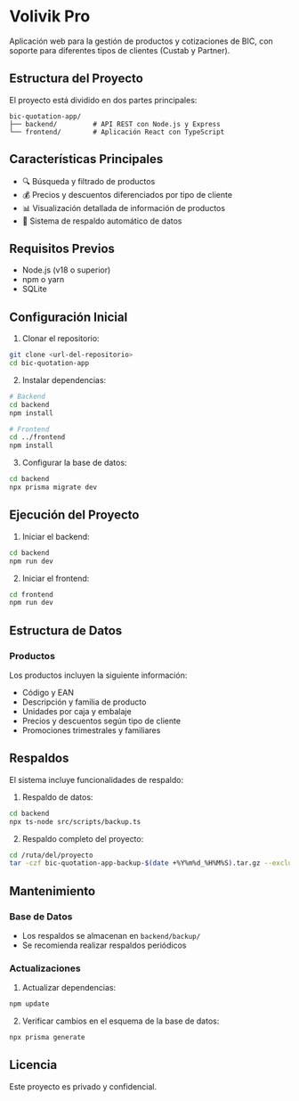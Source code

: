 # Volivik Pro

Aplicación web para la gestión de productos y cotizaciones de BIC, con soporte para diferentes tipos de clientes (Custab y Partner).

## Estructura del Proyecto

El proyecto está dividido en dos partes principales:

```
bic-quotation-app/
├── backend/         # API REST con Node.js y Express
└── frontend/        # Aplicación React con TypeScript
```

## Características Principales

- 🔍 Búsqueda y filtrado de productos
- 💰 Precios y descuentos diferenciados por tipo de cliente
- 📊 Visualización detallada de información de productos
- 💾 Sistema de respaldo automático de datos

## Requisitos Previos

- Node.js (v18 o superior)
- npm o yarn
- SQLite

## Configuración Inicial

1. Clonar el repositorio:
```bash
git clone <url-del-repositorio>
cd bic-quotation-app
```

2. Instalar dependencias:
```bash
# Backend
cd backend
npm install

# Frontend
cd ../frontend
npm install
```

3. Configurar la base de datos:
```bash
cd backend
npx prisma migrate dev
```

## Ejecución del Proyecto

1. Iniciar el backend:
```bash
cd backend
npm run dev
```

2. Iniciar el frontend:
```bash
cd frontend
npm run dev
```

## Estructura de Datos

### Productos
Los productos incluyen la siguiente información:
- Código y EAN
- Descripción y familia de producto
- Unidades por caja y embalaje
- Precios y descuentos según tipo de cliente
- Promociones trimestrales y familiares

## Respaldos

El sistema incluye funcionalidades de respaldo:

1. Respaldo de datos:
```bash
cd backend
npx ts-node src/scripts/backup.ts
```

2. Respaldo completo del proyecto:
```bash
cd /ruta/del/proyecto
tar -czf bic-quotation-app-backup-$(date +%Y%m%d_%H%M%S).tar.gz --exclude='node_modules' --exclude='.git' bic-quotation-app/
```

## Mantenimiento

### Base de Datos
- Los respaldos se almacenan en `backend/backup/`
- Se recomienda realizar respaldos periódicos

### Actualizaciones
1. Actualizar dependencias:
```bash
npm update
```

2. Verificar cambios en el esquema de la base de datos:
```bash
npx prisma generate
```

## Licencia

Este proyecto es privado y confidencial.

